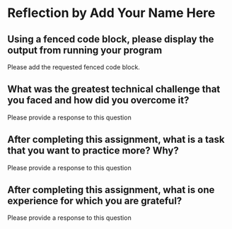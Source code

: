# Reflection by Add Your Name Here

## Using a fenced code block, please display the output from running your program

Please add the requested fenced code block.

## What was the greatest technical challenge that you faced and how did you overcome it?

Please provide a response to this question

## After completing this assignment, what is a task that you want to practice more? Why?

Please provide a response to this question

## After completing this assignment, what is one experience for which you are grateful?

Please provide a response to this question
